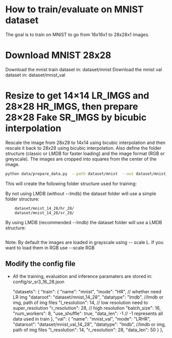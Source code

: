 # How to train/evaluate on MNIST dataset

The goal is to train on MNIST to go from 16x16x1 to 28x28x1 images.

# Download MNIST 28x28

Download the mnist train dataset in: dataset/mnist
Download the mnist val dataset in: dataset/mnist_val

# Resize to get 14×14 LR_IMGS and 28×28 HR_IMGS, then prepare 28×28 Fake SR_IMGS by bicubic interpolation

Rescale the image from 28x28 to 14x14 using bicubic interpolation and then rescale it back to 28x28 using bicubic interpolation. Also define the folder structure (classic or LMDB for faster loading) and the image format (RGB or greyscale). The images are cropped into squares from the center of the image.

```bash
python data/prepare_data.py  --path dataset/mnist  --out dataset/mnist_14_28 --size 14,28 -l --n_worker 8 --resample bicubic --scale L
```
This will create the following folder structure used for training:

By not using LMDB (without --lmdb) the dataset folder will use a simple folder structure:
``` dataset/mnist_14_28/lr_14/
    dataset/mnist_14_28/hr_28/
    dataset/mnist_14_28/sr_28/
```
By using LMDB (recommended --lmdb) the dataset folder will use a LMDB structure:
``` dataset/mnist_14_28/.mdb
```

Note: By default the images are loaded in grayscale using -- scale L. If you want to load them in RGB use --scale RGB

## Modify the config file

- All the training, evaluation and inference paramaters are stored in: config/sr_sr3_16_28.json

    "datasets": {
        "train": {
            "name": "mnist",
            "mode": "HR", // whether need LR img
            "dataroot": "dataset/mnist_14_28",
            "datatype": "lmdb", //lmdb or img, path of img files
            "l_resolution": 14, // low resolution need to super_resolution
            "r_resolution": 28, // high resolution
            "batch_size": 16,
            "num_workers": 8,
            "use_shuffle": true,
            "data_len": -1 // -1 represents all data used in train
        },
        "val": {
            "name": "mnist_val",
            "mode": "LRHR",
            "dataroot": "dataset/mnist_val_14_28",
            "datatype": "lmdb", //lmdb or img, path of img files
            "l_resolution": 14,
            "r_resolution": 28,
            "data_len": 50
        }
    },
